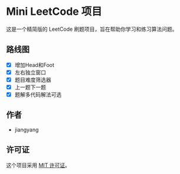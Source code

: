 
# Mini LeetCode 项目

这是一个精简版的 LeetCode 刷题项目，旨在帮助你学习和练习算法问题。


## 路线图

- [x] 增加Head和Foot
- [x] 左右独立窗口
- [x] 题目难度筛选器
- [x] 上一题下一题
- [x] 题解多代码解法可选

## 作者

- jiangyang

## 许可证

这个项目采用 [MIT 许可证](LICENSE)。

